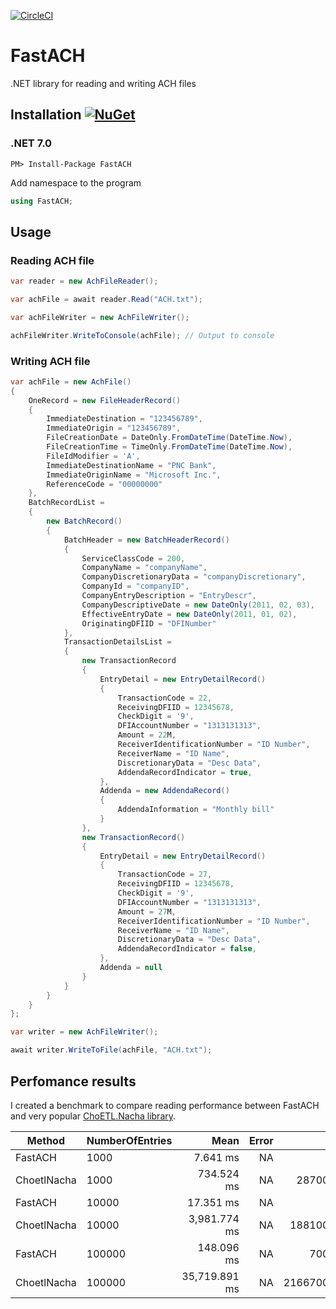 [![CircleCI](https://dl.circleci.com/status-badge/img/circleci/WCT5H9fXuyQcpJQ1Sfb13U/BoxnGAvKKRXYvq1VrtDyaF/tree/master.svg?style=shield&circle-token=253f4e8ac4b2923770cf508b09a77ce98e8ff63e)](https://dl.circleci.com/status-badge/redirect/circleci/WCT5H9fXuyQcpJQ1Sfb13U/BoxnGAvKKRXYvq1VrtDyaF/tree/master)

# FastACH
.NET library for reading and writing ACH files

## Installation [![NuGet](https://img.shields.io/nuget/v/FastACH.svg)](https://www.nuget.org/packages/FastACH/)

### .NET 7.0
	PM> Install-Package FastACH

Add namespace to the program

``` csharp
using FastACH;
```

## Usage

### Reading ACH file
``` csharp
var reader = new AchFileReader();

var achFile = await reader.Read("ACH.txt");

var achFileWriter = new AchFileWriter();

achFileWriter.WriteToConsole(achFile); // Output to console
```

### Writing ACH file
``` csharp
var achFile = new AchFile()
{
    OneRecord = new FileHeaderRecord()
    {
        ImmediateDestination = "123456789",
        ImmediateOrigin = "123456789",
        FileCreationDate = DateOnly.FromDateTime(DateTime.Now),
        FileCreationTime = TimeOnly.FromDateTime(DateTime.Now),
        FileIdModifier = 'A',
        ImmediateDestinationName = "PNC Bank",
        ImmediateOriginName = "Microsoft Inc.",
        ReferenceCode = "00000000"
    },
    BatchRecordList =
    {
        new BatchRecord()
        {
            BatchHeader = new BatchHeaderRecord()
            {
                ServiceClassCode = 200,
                CompanyName = "companyName",
                CompanyDiscretionaryData = "companyDiscretionary",
                CompanyId = "companyID",
                CompanyEntryDescription = "EntryDescr",
                CompanyDescriptiveDate = new DateOnly(2011, 02, 03),
                EffectiveEntryDate = new DateOnly(2011, 01, 02),
                OriginatingDFIID = "DFINumber"
            },
            TransactionDetailsList =
            {
                new TransactionRecord
                {
                    EntryDetail = new EntryDetailRecord()
                    {
                        TransactionCode = 22,
                        ReceivingDFIID = 12345678,
                        CheckDigit = '9',
                        DFIAccountNumber = "1313131313",
                        Amount = 22M,
                        ReceiverIdentificationNumber = "ID Number",
                        ReceiverName = "ID Name",
                        DiscretionaryData = "Desc Data",
                        AddendaRecordIndicator = true,
                    },
                    Addenda = new AddendaRecord()
                    {
                        AddendaInformation = "Monthly bill"
                    }
                },
                new TransactionRecord()
                {
                    EntryDetail = new EntryDetailRecord()
                    {
                        TransactionCode = 27,
                        ReceivingDFIID = 12345678,
                        CheckDigit = '9',
                        DFIAccountNumber = "1313131313",
                        Amount = 27M,
                        ReceiverIdentificationNumber = "ID Number",
                        ReceiverName = "ID Name",
                        DiscretionaryData = "Desc Data",
                        AddendaRecordIndicator = false,
                    },
                    Addenda = null
                }
            }
        }
    }
};

var writer = new AchFileWriter();

await writer.WriteToFile(achFile, "ACH.txt");
```

## Perfomance results

I created a benchmark to compare reading performance between FastACH and very popular [ChoETL.Nacha library](https://github.com/Cinchoo/ChoETL.NACHA).

| Method      | NumberOfEntries | Mean          | Error | Gen0          | Gen1          | Gen2          | Allocated       |
|------------ |---------------- |--------------:|------:|--------------:|--------------:|--------------:|----------------:|
| FastACH     | 1000            |      7.641 ms |    NA |             - |             - |             - |       909.02 KB |
| ChoetlNacha | 1000            |    734.524 ms |    NA |   287000.0000 |   282000.0000 |   282000.0000 |   3764876.44 KB |
| FastACH     | 10000           |     17.351 ms |    NA |             - |             - |             - |      8888.17 KB |
| ChoetlNacha | 10000           |  3,981.774 ms |    NA |  1881000.0000 |  1824000.0000 |  1824000.0000 |  37550128.94 KB |
| FastACH     | 100000          |    148.096 ms |    NA |     7000.0000 |     6000.0000 |     2000.0000 |     88723.47 KB |
| ChoetlNacha | 100000          | 35,719.891 ms |    NA | 21667000.0000 | 21090000.0000 | 21090000.0000 | 375460385.66 KB |
